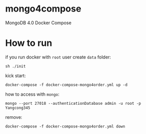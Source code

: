 # mongo4compose
MongoDB 4.0 Docker Compose

# How to run

if you run docker with `root` user create `data` folder:

```
sh ./init
```

kick start:

```shell
docker-compose -f docker-compose-mongo4order.yml up -d
```

how to access with `mongo`:

```
mongo --port 27018 --authenticationDatabase admin -u root -p Yangcong345
```

remove:

```
docker-compose -f docker-compose-mongo4order.yml down
```
